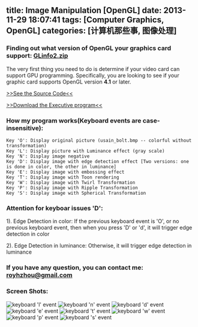 title: Image Manipulation [OpenGL]
date: 2013-11-29 18:07:41
tags: [Computer Graphics, OpenGL]
categories: [计算机那些事, 图像处理]
---

### Finding out what version of OpenGL your graphics card support: [GLinfo2.zip](/demo/ComputerGraphics/GLinfo2.zip)
The very first thing you need to do is determine if your video card can support GPU programming. Specifically, you are looking to see if your graphic card supports OpenGL version **4.1** or later.

[>>See the Source Code<<](https://github.com/zhouhao/CS543-Computer-Graphics-Course-Project/tree/master/HW5)

[>>Download the Executive program<<](/demo/ComputerGraphics/Image_Manipulation.zip)
<!-- more -->
### How my program works(Keyboard events are case-insensitive):
```
Key 'O': Display original picture (usain_bolt.bmp -- colorful without transformation)
Key 'L': Display picture with Luminance effect (gray scale)
Key 'N': Display image negative
Key 'D': Display image with edge detection effect [Two versions: one is done in color, the other in luminance]
Key 'E': Display image with embossing effect
Key 'T': Display image with Toon rendering
Key 'W': Display image with Twirl Transformation
Key 'P': Display image with Ripple Transformation
Key 'S': Display image with Spherical Transformation
```
### Attention for keyboar issues 'D':
1). Edge Detection in color:       If the previous keyboard event is 'O', or no previous keyboard event, then when you press 'D' or 'd', it will trigger edge detection in color

2). Edge Detection in luminance:   Otherwise, it will trigger edge detection in luminance

### If you have any question, you can contact me: <a href="mailto:royhzhou@gmail.com">royhzhou@gmail.com</a>

### Screen Shots:
![keyboard 'l' event](/img/blog/OpenGL/hw5/2.PNG "Luminance effect")
![keyboard 'n' event](/img/blog/OpenGL/hw5/3.PNG "negative effect")
![keyboard 'd' event](/img/blog/OpenGL/hw5/4.PNG "edge detection effect")
![keyboard 'e' event](/img/blog/OpenGL/hw5/5.PNG "embossing effect")
![keyboard 't' event](/img/blog/OpenGL/hw5/6.PNG "Toon rendering")
![keyboard 'w' event](/img/blog/OpenGL/hw5/7.PNG "Twirl Transformation")
![keyboard 'p' event](/img/blog/OpenGL/hw5/8.PNG "Ripple Transformation")
![keyboard 's' event](/img/blog/OpenGL/hw5/9.PNG "Spherical Transformation")
